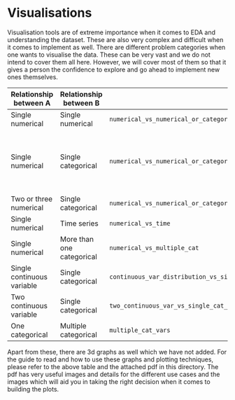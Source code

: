 # Visualisations

Visualisation tools are of extreme importance when it comes to EDA and 
understanding the dataset. These are also very complex and difficult when it 
comes to implement as well. There are different problem categories when
one wants to visualise the data. These can be very vast and we do not intend to
cover them all here. However, we will cover most of them so that it gives a person
the confidence to explore and go ahead to implement new ones themselves.

| Relationship between A | Relationship between B | What to use? | Remarks |
| ---------------------- | ---------------------- | ------------ | ------- |
| Single numerical       | Single numerical       | ```numerical_vs_numerical_or_categorical,numerical_vs_numerical``` |
| Single numerical       | Single categorical     | ```numerical_vs_numerical_or_categorical,categorical_vs_numerical_bubble,categorical_vs_numerical_bar``` | Pass the categorical variable name in the second numerical attribute |
| Two or three numerical | Single categorical     | ```numerical_vs_numerical_or_categorical``` |
| Single numerical       | Time series            | ```numerical_vs_time``` |
| Single numerical       | More than one categorical    | ```numerical_vs_multiple_cat``` |
| Single continuous variable    | Single categorical | ```continuous_var_distribution_vs_single_cat_var,continous_var_vs_single_cat_vars_waves``` |
| Two continuous variable | Single categorical | ```two_continuous_var_vs_single_cat_vars_heatmap``` |
| One categorical | Multiple categorical | ```multiple_cat_vars``` |

Apart from these, there are 3d graphs as well which we have not added. 
For the guide to read and how to use these graphs and plotting techniques, please
refer to the above table and the attached pdf in this directory. The pdf has very useful
images and details for the different use cases and the images which will aid you
in taking the right decision when it comes to building the plots.